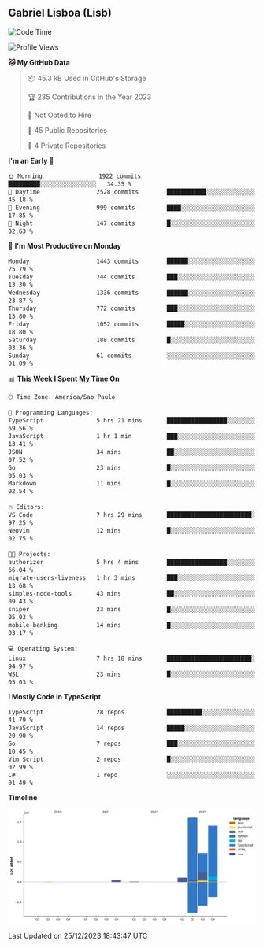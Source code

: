 ## Gabriel Lisboa (Lisb)

<!--START_SECTION:waka-->
![Code Time](http://img.shields.io/badge/Code%20Time-381%20hrs%2030%20mins-blue)

![Profile Views](http://img.shields.io/badge/Profile%20Views-0-blue)

**🐱 My GitHub Data** 

> 📦 45.3 kB Used in GitHub's Storage 
 > 
> 🏆 235 Contributions in the Year 2023
 > 
> 🚫 Not Opted to Hire
 > 
> 📜 45 Public Repositories 
 > 
> 🔑 4 Private Repositories 
 > 
**I'm an Early 🐤** 

```text
🌞 Morning                1922 commits        █████████░░░░░░░░░░░░░░░░   34.35 % 
🌆 Daytime                2528 commits        ███████████░░░░░░░░░░░░░░   45.18 % 
🌃 Evening                999 commits         ████░░░░░░░░░░░░░░░░░░░░░   17.85 % 
🌙 Night                  147 commits         █░░░░░░░░░░░░░░░░░░░░░░░░   02.63 % 
```
📅 **I'm Most Productive on Monday** 

```text
Monday                   1443 commits        ██████░░░░░░░░░░░░░░░░░░░   25.79 % 
Tuesday                  744 commits         ███░░░░░░░░░░░░░░░░░░░░░░   13.30 % 
Wednesday                1336 commits        ██████░░░░░░░░░░░░░░░░░░░   23.87 % 
Thursday                 772 commits         ███░░░░░░░░░░░░░░░░░░░░░░   13.80 % 
Friday                   1052 commits        █████░░░░░░░░░░░░░░░░░░░░   18.80 % 
Saturday                 188 commits         █░░░░░░░░░░░░░░░░░░░░░░░░   03.36 % 
Sunday                   61 commits          ░░░░░░░░░░░░░░░░░░░░░░░░░   01.09 % 
```


📊 **This Week I Spent My Time On** 

```text
🕑︎ Time Zone: America/Sao_Paulo

💬 Programming Languages: 
TypeScript               5 hrs 21 mins       █████████████████░░░░░░░░   69.56 % 
JavaScript               1 hr 1 min          ███░░░░░░░░░░░░░░░░░░░░░░   13.41 % 
JSON                     34 mins             ██░░░░░░░░░░░░░░░░░░░░░░░   07.52 % 
Go                       23 mins             █░░░░░░░░░░░░░░░░░░░░░░░░   05.03 % 
Markdown                 11 mins             █░░░░░░░░░░░░░░░░░░░░░░░░   02.54 % 

🔥 Editors: 
VS Code                  7 hrs 29 mins       ████████████████████████░   97.25 % 
Neovim                   12 mins             █░░░░░░░░░░░░░░░░░░░░░░░░   02.75 % 

🐱‍💻 Projects: 
authorizer               5 hrs 4 mins        █████████████████░░░░░░░░   66.04 % 
migrate-users-liveness   1 hr 3 mins         ███░░░░░░░░░░░░░░░░░░░░░░   13.68 % 
simples-node-tools       43 mins             ██░░░░░░░░░░░░░░░░░░░░░░░   09.43 % 
sniper                   23 mins             █░░░░░░░░░░░░░░░░░░░░░░░░   05.03 % 
mobile-banking           14 mins             █░░░░░░░░░░░░░░░░░░░░░░░░   03.17 % 

💻 Operating System: 
Linux                    7 hrs 18 mins       ████████████████████████░   94.97 % 
WSL                      23 mins             █░░░░░░░░░░░░░░░░░░░░░░░░   05.03 % 
```

**I Mostly Code in TypeScript** 

```text
TypeScript               28 repos            ██████████░░░░░░░░░░░░░░░   41.79 % 
JavaScript               14 repos            █████░░░░░░░░░░░░░░░░░░░░   20.90 % 
Go                       7 repos             ███░░░░░░░░░░░░░░░░░░░░░░   10.45 % 
Vim Script               2 repos             █░░░░░░░░░░░░░░░░░░░░░░░░   02.99 % 
C#                       1 repo              ░░░░░░░░░░░░░░░░░░░░░░░░░   01.49 % 
```



**Timeline**

![Lines of Code chart](https://raw.githubusercontent.com/tenlisboa/tenlisboa/main/assets/bar_graph.png)


 Last Updated on 25/12/2023 18:43:47 UTC
<!--END_SECTION:waka-->
